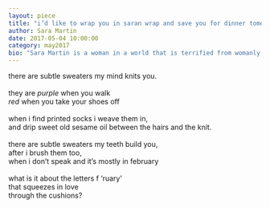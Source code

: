 ```yaml
---
layout: piece
title: "i’d like to wrap you in saran wrap and save you for dinner tomorrow night"
author: Sara Martin
date: 2017-05-04 10:00:00
category: may2017
bio: "Sara Martin is a woman in a world that is terrified from womanly love. She's the Assistant Editor of Willard and Maple, and studies at Champlain College in the Pro Writing program. She loves orcas, whales, sharks, whale sharks, and peonies. RIP Tillikum, she loves you. You can follow some of her more light poems on Instagram: sara.i.think"
---
```

there are subtle sweaters my mind knits you.<br><br>
they are *purple* when you walk<br>
*red* when you take your shoes off<br><br>
when i find printed socks i weave them in,<br>
and drip sweet old sesame oil between the hairs and the knit. <br><br>
there are subtle sweaters my teeth build you,<br> 
after i brush them too,<br>
when i don’t speak and it’s mostly in february<br><br>
what is it about the letters f ‘ruary’<br>
that squeezes in love<br>
through the cushions?
